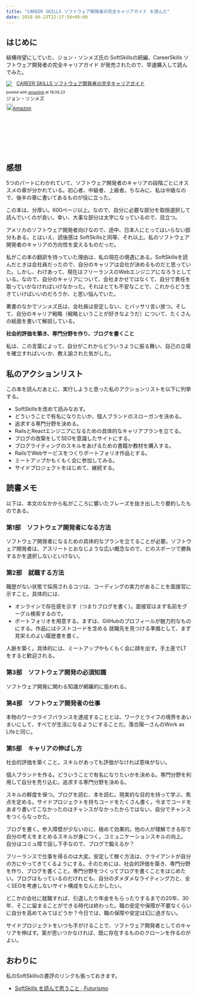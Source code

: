 ```yaml
---
title: "CAREER SKILLS ソフトウェア開発者の完全キャリアガイド を読んだ"
date: 2018-06-23T22:37:58+09:00
---
```




## はじめに

結構待望にしていた、ジョン・ソンメズ氏の SoftSkillsの続編、CareerSkills ソフトウェア開発者の完全キャリアガイド が発売されたので、早速購入して読んでみた。

<div class='amazlink-box' style='text-align:left;padding-bottom:20px;font-size:small;/zoom: 1;overflow: hidden;'><div class='amazlink-list' style='clear: both;'><div class='amazlink-image' style='float:left;margin:0px 12px 1px 0px;'><a href='https://www.amazon.co.jp/CAREER-SKILLS-%E3%82%BD%E3%83%95%E3%83%88%E3%82%A6%E3%82%A7%E3%82%A2%E9%96%8B%E7%99%BA%E8%80%85%E3%81%AE%E5%AE%8C%E5%85%A8%E3%82%AD%E3%83%A3%E3%83%AA%E3%82%A2%E3%82%AC%E3%82%A4%E3%83%89-%E3%82%B8%E3%83%A7%E3%83%B3%E3%83%BB%E3%82%BD%E3%83%B3%E3%83%A1%E3%82%BA/dp/4822255743?SubscriptionId=AKIAJDINZW45GEGLXQQQ&tag=fox10225fox-22&linkCode=xm2&camp=2025&creative=165953&creativeASIN=4822255743' target='_blank' rel='nofollow'><img src='https://images-fe.ssl-images-amazon.com/images/I/51WEQS8rl4L._SL160_.jpg' style='border: none;' /></a></div><div class='amazlink-info' style='height:160; margin-bottom: 10px'><div class='amazlink-name' style='margin-bottom:10px;line-height:120%'><a href='https://www.amazon.co.jp/CAREER-SKILLS-%E3%82%BD%E3%83%95%E3%83%88%E3%82%A6%E3%82%A7%E3%82%A2%E9%96%8B%E7%99%BA%E8%80%85%E3%81%AE%E5%AE%8C%E5%85%A8%E3%82%AD%E3%83%A3%E3%83%AA%E3%82%A2%E3%82%AC%E3%82%A4%E3%83%89-%E3%82%B8%E3%83%A7%E3%83%B3%E3%83%BB%E3%82%BD%E3%83%B3%E3%83%A1%E3%82%BA/dp/4822255743?SubscriptionId=AKIAJDINZW45GEGLXQQQ&tag=fox10225fox-22&linkCode=xm2&camp=2025&creative=165953&creativeASIN=4822255743' rel='nofollow' target='_blank'>CAREER SKILLS ソフトウェア開発者の完全キャリアガイド</a></div><div class='amazlink-powered' style='font-size:80%;margin-top:5px;line-height:120%'>posted with <a href='http://amazlink.keizoku.com/' title='アマゾンアフィリエイトリンク作成ツール' target='_blank'>amazlink</a> at 18.06.23</div><div class='amazlink-detail'>ジョン・ソンメズ<br /></div><div class='amazlink-sub-info' style='float: left;'><div class='amazlink-link' style='margin-top: 5px'><img src='http://amazlink.fuyu.gs/icon_amazon.png' width='18'><a href='https://www.amazon.co.jp/CAREER-SKILLS-%E3%82%BD%E3%83%95%E3%83%88%E3%82%A6%E3%82%A7%E3%82%A2%E9%96%8B%E7%99%BA%E8%80%85%E3%81%AE%E5%AE%8C%E5%85%A8%E3%82%AD%E3%83%A3%E3%83%AA%E3%82%A2%E3%82%AC%E3%82%A4%E3%83%89-%E3%82%B8%E3%83%A7%E3%83%B3%E3%83%BB%E3%82%BD%E3%83%B3%E3%83%A1%E3%82%BA/dp/4822255743?SubscriptionId=AKIAJDINZW45GEGLXQQQ&tag=fox10225fox-22&linkCode=xm2&camp=2025&creative=165953&creativeASIN=4822255743' rel='nofollow' target='_blank'>Amazon</a></div></div></div></div></div>

## 感想
5つのパートにわかれていて、ソフトウェア開発者のキャリアの段階ごとにオススメの章が分かれている。初心者、中級者、上級者。ちなみに、私は中級なので、後半の章に書いてあるものが役に立った。

この本は、分厚い。600ページ以上。なので、自分に必要な部分を取捨選択して読んでいくのが良い。幸い、大事な部分は太字になっているので、目立つ。

アメリカのソフトウェア開発者向けなので、途中、日本人にとってはいらない部分もある。とはいえ、読後感は SoftSkillsと同等、それ以上。私のソフトウェア開発者のキャリアの方向性を変えるものだっだ。

私がこの本の翻訳を待っていた理由は、私の現在の境遇にある。SoftSkillsを読んだときは会社員だったので、自分のキャリアは会社が決めるものだと思っていた。しかし、わけあって、現在はフリーランスのWebエンジニアになろうとしている。なので、自分のキャリアについて、会社まかせではなくて、自分で責任を取っていかなければいけなかった。それはとても不安なことで、これからどう生きていけばいいのだろうか、と思い悩んでいた。

著書のなかでソンメズ氏は、会社員は安定しない、とバッサリ言い放つ。そして、自分のキャリア戦略（戦略ということが好きなようだ）について、たくさんの紙面を書いて解説している。

**社会的評価を築き、専門分野を作り、ブログを書くこと**

私は、この言葉によって、自分がこれからどういうように振る舞い、自己の立場を確立すればいいか、教え諭された気がした。

## 私のアクションリスト

この本を読んだあとに、実行しようと思った私のアクションリストを以下に列挙する。

- SoftSkillsを改めて読みなおす。
- どういうことで有名になりたいか、個人ブランドのスローガンを決める。
- 追求する専門分野を決める。
- RailsとReactエンジニアになるための具体的なキャリアプランを立てる。
- ブログの改築をしてSEOを意識したサイトにする。
- ブログライティングのスキルをあげるための書籍か教材を購入する。
-  RailsでWebサービスをつくりポートフォリオ作品とする。
- ミートアップかもくもく会に参加してみる。
- サイドプロジェクトをはじめて、継続する。

## 読書メモ
以下は、本文のなかから私がこころに響いたフレーズを抜き出したり要約したものである。

### 第1部　ソフトウェア開発者になる方法
ソフトウェア開発者になるための具体的なプランを立てることが必要。ソフトウェア開発者は、アスリートとおなじような広い概念なので、どのスポーツで勝負するかを選択しないといけない。

### 第2部　就職する方法
職歴がない状態で採用されるコツは、コーディングの実力があることを面接官に示すこと。具体的には、

- オンラインで存在感を示す（つまりブログを書く）。面接官はまず名前をグーグル検索するので。
- ポートフォリオを用意する。まずは、GitHubのプロフィールが魅力的なものにする。作品にはテストコードを含める
就職先を見つける準備として、まず見栄えのよい履歴書を書く。

人脈を築く。具体的には、ミートアップやもくもく会に顔を出す。手土産でLTをすると歓迎される。

### 第3部　ソフトウェア開発の必須知識

 ソフトウェア開発に関わる知識が網羅的に扱われる。

### 第4部　ソフトウェア開発者の仕事
本物のワークライフバランスを達成することとは、ワークとライフの境界をあいまいにして、すべてが生活になるようにすることだ。落合陽一さんのWork as Lifeと同じ。

### 第5部　キャリアの伸ばし方
社会的評価を築くこと。スキルがあっても評価がなければ意味がない。

個人ブランドを作る。どういうことで有名になりたいかを決める。専門分野を利用して自分を売り込む。追求する専門分野を決める。

スキルの鮮度を保つ。ブログを読む、本を読む。現実的な目的を持って学ぶ、焦点を定める。サイドプロジェクトを持ちコードをたくさん書く。今までコードをあまり書いてこなかったのはチャンスがなかったからではない、自分でチャンスをつくらなっかた。

ブログを書く。参入障壁が少ないのに、極めて効果的。他の人が理解できる形で自分の考えをまとめるスキルが身につく。コミュニケーションスキルの向上。	自分はコミュ障で話し下手なので、ブログで鍛えるか？ 	

フリーランスで仕事を得るのは大変。安定して稼ぐ方法は、クライアントが自分の方にやってきてくるようにする。そのためには、社会的評価を築き、専門分野を作り、ブログを書くこと。専門分野をつくってブログを書くことをはじめたい。ブログはもっているのだけれども、自分のダメダメなライティング力と、全くSEOを考慮しないサイト構成をなんとかしたい。

どこかの会社に就職すれば、引退したり年金をもらったりするまでの20年、30年、そこに留まることができる時代は終わった。職の安定や保障が不要なくらいに自分を高めてみてはどうか？今日では、職の保障や安定は幻に過ぎない。

サイドプロジェクトをいつも手がけることで、ソフトウェア開発者としてのキャリアを伸ばす。案が思いつかなければ、既に存在するもののクローンを作るのがよい。

## おわりに

私のSoftSkillsの書評のリンクも張っておきます。

- [SoftSkills を読んで思うこと · Futurismo](http://futurismo.biz/archives/5842/)
